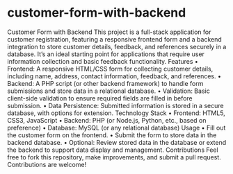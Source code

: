 # customer-form-with-backend
 Customer Form with Backend This project is a full-stack application for customer registration, featuring a responsive frontend form and a backend integration to store customer details, feedback, and references securely in a database. It’s an ideal starting point for applications that require user information collection and basic feedback functionality.  Features •	Frontend: A responsive HTML/CSS form for collecting customer details, including name, address, contact information, feedback, and references. •	Backend: A PHP script (or other backend framework) to handle form submissions and store data in a relational database. •	Validation: Basic client-side validation to ensure required fields are filled in before submission. •	Data Persistence: Submitted information is stored in a secure database, with options for extension.  Technology Stack •	Frontend: HTML5, CSS3, JavaScript •	Backend: PHP (or Node.js, Python, etc., based on preference) •	Database: MySQL (or any relational database)  Usage •	Fill out the customer form on the frontend. •	Submit the form to store data in the backend database. •	Optional: Review stored data in the database or extend the backend to support data display and management.  Contributions Feel free to fork this repository, make improvements, and submit a pull request. Contributions are welcome!
